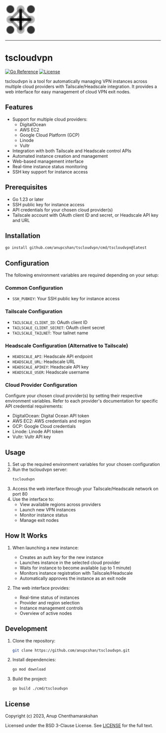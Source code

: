 <img src="./cmd/tscloudvpn/assets/logo.svg" width="100" height="100" />

---

# tscloudvpn

[![Go Reference](https://pkg.go.dev/badge/github.com/tscloudvpn/tscloudvpn.svg)](https://pkg.go.dev/github.com/tscloudvpn/tscloudvpn)
[![License](https://img.shields.io/badge/license-MIT-blue.svg)](https://github.com/tscloudvpn/tscloudvpn/blob/main/LICENSE)

tscloudvpn is a tool for automatically managing VPN instances across multiple cloud providers with Tailscale/Headscale integration. It provides a web interface for easy management of cloud VPN exit nodes.

## Features

- Support for multiple cloud providers:
  - DigitalOcean
  - AWS EC2
  - Google Cloud Platform (GCP)
  - Linode
  - Vultr
- Integration with both Tailscale and Headscale control APIs
- Automated instance creation and management
- Web-based management interface
- Real-time instance status monitoring
- SSH key support for instance access

## Prerequisites

- Go 1.23 or later
- SSH public key for instance access
- API credentials for your chosen cloud provider(s)
- Tailscale account with OAuth client ID and secret, or Headscale API key and URL

## Installation

```bash
go install github.com/anupcshan/tscloudvpn/cmd/tscloudvpn@latest
```

## Configuration

The following environment variables are required depending on your setup:

### Common Configuration
- `SSH_PUBKEY`: Your SSH public key for instance access

### Tailscale Configuration
- `TAILSCALE_CLIENT_ID`: OAuth client ID
- `TAILSCALE_CLIENT_SECRET`: OAuth client secret
- `TAILSCALE_TAILNET`: Your tailnet name

### Headscale Configuration (Alternative to Tailscale)
- `HEADSCALE_API`: Headscale API endpoint
- `HEADSCALE_URL`: Headscale URL
- `HEADSCALE_APIKEY`: Headscale API key
- `HEADSCALE_USER`: Headscale username

### Cloud Provider Configuration

Configure your chosen cloud provider(s) by setting their respective environment variables. Refer to each provider's documentation for specific API credential requirements:

- DigitalOcean: Digital Ocean API token
- AWS EC2: AWS credentials and region
- GCP: Google Cloud credentials
- Linode: Linode API token
- Vultr: Vultr API key

## Usage

1. Set up the required environment variables for your chosen configuration
2. Run the tscloudvpn server:
   ```bash
   tscloudvpn
   ```
3. Access the web interface through your Tailscale/Headscale network on port 80
4. Use the interface to:
   - View available regions across providers
   - Launch new VPN instances
   - Monitor instance status
   - Manage exit nodes

## How It Works

1. When launching a new instance:
   - Creates an auth key for the new instance
   - Launches instance in the selected cloud provider
   - Waits for instance to become available (up to 1 minute)
   - Monitors instance registration with Tailscale/Headscale
   - Automatically approves the instance as an exit node

2. The web interface provides:
   - Real-time status of instances
   - Provider and region selection
   - Instance management controls
   - Overview of active nodes

## Development

1. Clone the repository:
   ```bash
   git clone https://github.com/anupcshan/tscloudvpn.git
   ```

2. Install dependencies:
   ```bash
   go mod download
   ```

3. Build the project:
   ```bash
   go build ./cmd/tscloudvpn
   ```

## License

Copyright (c) 2023, Anup Chenthamarakshan

Licensed under the BSD 3-Clause License. See [LICENSE](LICENSE) for the full text.
